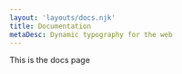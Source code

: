 ```yaml
---
layout: 'layouts/docs.njk'
title: Documentation
metaDesc: Dynamic typography for the web
---
```


This is the docs page